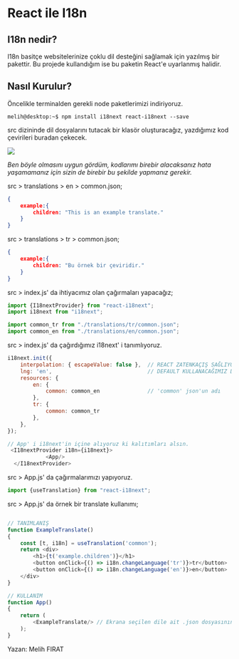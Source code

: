 # React ile I18n 

## I18n nedir?

I18n basitçe websitelerinize çoklu dil desteğini sağlamak için yazılmış bir pakettir. Bu projede kullandığım ise bu paketin React'e uyarlanmış halidir.

## Nasıl Kurulur?

Öncelikle terminalden gerekli node paketlerimizi indiriyoruz.

```properties
melih@desktop:~$ npm install i18next react-i18next --save
```

src dizininde dil dosyalarını tutacak bir klasör oluşturacağız, yazdığımız kod çevirileri buradan çekecek.

<img src="https://cdn.discordapp.com/attachments/750658674078253158/819483633727176725/translate-dizin.png">

*Ben böyle olmasını uygun gördüm, kodlarımı birebir alacaksanız hata yaşamamanız için sizin de birebir bu şekilde yapmanız gerekir.*

src > translations > en > common.json;
``` json
{
    example:{
        children: "This is an example translate."
    }
}
```
src > translations > tr > common.json;
``` json
{
    example:{
        children: "Bu örnek bir çeviridir."
    }
}
```

src > index.js' da ihtiyacımız olan çağırmaları yapacağız;

``` javascript
import {I18nextProvider} from "react-i18next";
import i18next from "i18next";

import common_tr from "./translations/tr/common.json";
import common_en from "./translations/en/common.json";
```

src > index.js' da çağırdığımız i18next' i tanımlıyoruz.
``` javascript
i18next.init({
    interpolation: { escapeValue: false },  // REACT ZATENKAÇIŞ SAĞLIYOR
    lng: 'en',                              // DEFAULT KULLANACAĞIMIZ DİL
    resources: {
        en: {
            common: common_en               // 'common' json'un adı
        },
        tr: {
            common: common_tr
        },
    },
});

// App' i i18next'in içine alıyoruz ki kalıtımları alsın.
 <I18nextProvider i18n={i18next}> 
            <App/>
  </I18nextProvider>
```

src > App.js' da çağırmalarımızı yapıyoruz.

``` javascript
import {useTranslation} from "react-i18next";
```

src > App.js' da örnek bir translate kullanımı;

``` javascript

// TANIMLANIŞ
function ExampleTranslate()
{
    const [t, i18n] = useTranslation('common');
    return <div>
        <h1>{t('example.children')}</h1>
        <button onClick={() => i18n.changeLanguage('tr')}>tr</button>
        <button onClick={() => i18n.changeLanguage('en')}>en</button>
    </div>
}

// KULLANIM
function App()
{
    return (
        <ExampleTranslate/> // Ekrana seçilen dile ait .json dosyasının belli kısmını basacaktır.
    );
}


```

Yazan: Melih FIRAT


